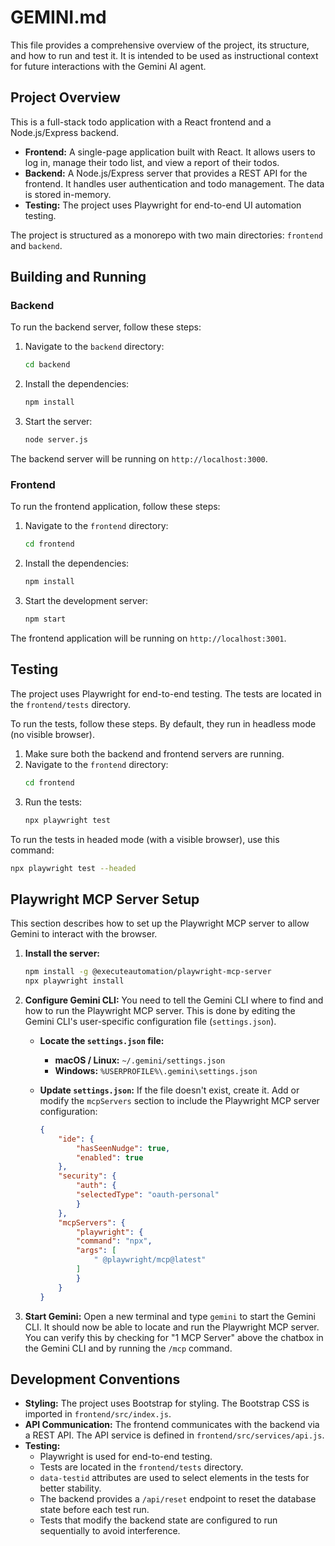 # GEMINI.md

This file provides a comprehensive overview of the project, its structure, and how to run and test it. It is intended to be used as instructional context for future interactions with the Gemini AI agent.

## Project Overview

This is a full-stack todo application with a React frontend and a Node.js/Express backend.

*   **Frontend:** A single-page application built with React. It allows users to log in, manage their todo list, and view a report of their todos.
*   **Backend:** A Node.js/Express server that provides a REST API for the frontend. It handles user authentication and todo management. The data is stored in-memory.
*   **Testing:** The project uses Playwright for end-to-end UI automation testing.

The project is structured as a monorepo with two main directories: `frontend` and `backend`.

## Building and Running

### Backend

To run the backend server, follow these steps:

1.  Navigate to the `backend` directory:
    ```bash
    cd backend
    ```
2.  Install the dependencies:
    ```bash
    npm install
    ```
3.  Start the server:
    ```bash
    node server.js
    ```
The backend server will be running on `http://localhost:3000`.

### Frontend

To run the frontend application, follow these steps:

1.  Navigate to the `frontend` directory:
    ```bash
    cd frontend
    ```
2.  Install the dependencies:
    ```bash
    npm install
    ```
3.  Start the development server:
    ```bash
    npm start
    ```
The frontend application will be running on `http://localhost:3001`.

## Testing

The project uses Playwright for end-to-end testing. The tests are located in the `frontend/tests` directory.

To run the tests, follow these steps. By default, they run in headless mode (no visible browser).

1.  Make sure both the backend and frontend servers are running.
2.  Navigate to the `frontend` directory:
    ```bash
    cd frontend
    ```
3.  Run the tests:
    ```bash
    npx playwright test
    ```

To run the tests in headed mode (with a visible browser), use this command:
```bash
npx playwright test --headed
```

## Playwright MCP Server Setup

This section describes how to set up the Playwright MCP server to allow Gemini to interact with the browser.

1.  **Install the server:**
    ```bash
    npm install -g @executeautomation/playwright-mcp-server
    npx playwright install
    ```

2.  **Configure Gemini CLI:**
    You need to tell the Gemini CLI where to find and how to run the Playwright MCP server. This is done by editing the Gemini CLI's user-specific configuration file (`settings.json`).

    *   **Locate the `settings.json` file:**
        *   **macOS / Linux:** `~/.gemini/settings.json`
        *   **Windows:** `%USERPROFILE%\.gemini\settings.json`

    *   **Update `settings.json`:**
        If the file doesn't exist, create it. Add or modify the `mcpServers` section to include the Playwright MCP server configuration:
        ```json
        {
            "ide": {
                "hasSeenNudge": true,
                "enabled": true
            },
            "security": {
                "auth": {
                "selectedType": "oauth-personal"
                }
            },
            "mcpServers": {
                "playwright": {
                "command": "npx",
                "args": [
                    " @playwright/mcp@latest"
                ]
                }
            }
        }
        ```

3.  **Start Gemini:**
    Open a new terminal and type `gemini` to start the Gemini CLI. It should now be able to locate and run the Playwright MCP server. You can verify this by checking for "1 MCP Server" above the chatbox in the Gemini CLI and by running the `/mcp` command.



## Development Conventions

*   **Styling:** The project uses Bootstrap for styling. The Bootstrap CSS is imported in `frontend/src/index.js`.
*   **API Communication:** The frontend communicates with the backend via a REST API. The API service is defined in `frontend/src/services/api.js`.
*   **Testing:**
    *   Playwright is used for end-to-end testing.
    *   Tests are located in the `frontend/tests` directory.
    *   `data-testid` attributes are used to select elements in the tests for better stability.
    *   The backend provides a `/api/reset` endpoint to reset the database state before each test run.
    *   Tests that modify the backend state are configured to run sequentially to avoid interference.

